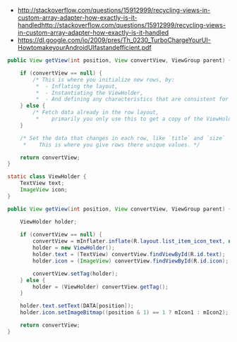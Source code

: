 * http://stackoverflow.com/questions/15912999/recycling-views-in-custom-array-adapter-how-exactly-is-it-handledhttp://stackoverflow.com/questions/15912999/recycling-views-in-custom-array-adapter-how-exactly-is-it-handled
* https://dl.google.com/io/2009/pres/Th_0230_TurboChargeYourUI-HowtomakeyourAndroidUIfastandefficient.pdf

```java
public View getView(int position, View convertView, ViewGroup parent) {

    if (convertView == null) {
        /* This is where you initialize new rows, by:
         *  - Inflating the layout,
         *  - Instantiating the ViewHolder,
         *  - And defining any characteristics that are consistent for every row */
    } else {
        /* Fetch data already in the row layout, 
         *    primarily you only use this to get a copy of the ViewHolder */
    }

    /* Set the data that changes in each row, like `title` and `size`
     *    This is where you give rows there unique values. */

    return convertView;
}
```

```java
static class ViewHolder {
    TextView text;
    ImageView icon;
}

public View getView(int position, View convertView, ViewGroup parent) {

	ViewHolder holder;
	
	if (convertView == null) {
		convertView = mInflater.inflate(R.layout.list_item_icon_text, null);
		holder = new ViewHolder();
		holder.text = (TextView) convertView.findViewById(R.id.text);
		holder.icon = (ImageView) convertView.findViewById(R.id.icon);

		convertView.setTag(holder);
	} else {
		holder = (ViewHolder) convertView.getTag();
	}

	holder.text.setText(DATA[position]);
	holder.icon.setImageBitmap((position & 1) == 1 ? mIcon1 : mIcon2);

	return convertView;
}
```
